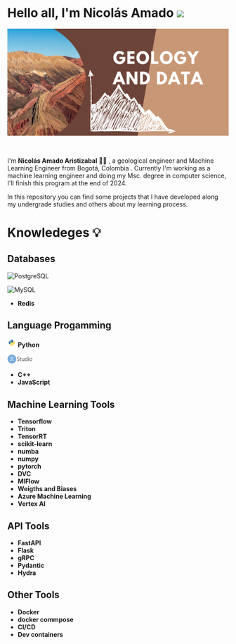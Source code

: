 # Hello all, I'm Nicolás Amado  <img src="https://media.giphy.com/media/hvRJCLFzcasrR4ia7z/giphy.gif" width="25px">
<a href="https://discord.gg/XTW52Kt"> </a>

![](https://github.com/namadoa/analytical-foundations/blob/main/Geology%20and%20data.png)

<br /> 

I'm **Nicolás Amado Aristizabal** 🤵🏻 , a geological engineer and Machine Learning Engineer from Bogotá, Colombia . Currently I'm working as a machine learning engineer and doing my Msc. degree in computer science, I'll finish this program at the end of 2024.

In this repository you can find some projects that I have developed along my undergrade studies and others about my learning process.

# Knowledeges 💡

## Databases 

![PostgreSQL](https://img.shields.io/badge/-PostgreSQL-336791?style=flat-square&logo=postgresql&link=https://github.com/ofaaoficial/)

![MySQL](https://img.shields.io/badge/-MySQL-4479A1?style=flat-square&logo=mysql&logoColor=white&link=https://github.com/ofaaoficial/)

* **Redis**

## Language Progamming

<code><img height="20" src="https://raw.githubusercontent.com/github/explore/80688e429a7d4ef2fca1e82350fe8e3517d3494d/topics/python/python.png"></code> **Python**

<code><img height="20" src="https://github.com/namadoa/analytical-foundations/blob/main/Rstudio.svg"></code> 
* **C++**
* **JavaScript**

## Machine Learning Tools
* **Tensorflow**
* **Triton**
* **TensorRT**
* **scikit-learn**
* **numba**
* **numpy**
* **pytorch**
* **DVC**
* **MlFlow**
* **Weigths and Biases**
* **Azure Machine Learning**
* **Vertex AI**

## API Tools
* **FastAPI**
* **Flask**
* **gRPC**
* **Pydantic**
* **Hydra**

## Other Tools
* **Docker**
* **docker commpose**
* **CI/CD**
* **Dev containers**


